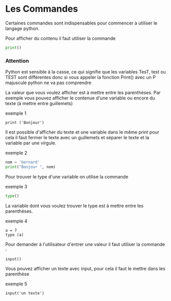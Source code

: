 # Les Commandes

Certaines commandes sont indispensables pour commencer à utiliser le langage python.

Pour afficher du contenu il faut utiliser la commande 

````Python
print()
````

### Attention
Python est sensible à la casse, ce qui signifie que les variables TesT, test ou TEST sont différentes donc si vous appeler la fonction Print() avec un P majuscule python ne va pas comprendre 

La valeur que vous voulez afficher est à mettre entre les parenthèses. 
Par exemple vous pouvez afficher le contenue d'une variable ou encore du texte (à mettre entre guillemets) 

exemple 1 

````
print ('Bonjour')
````

Il est possible d'afficher du texte et une variable dans le même print pour cela il faut fermer le texte avec un guillemets et séparer le texte et la variable par une virgule.

exemple 2

````Python
nom = 'bernard'
print("Bonjour ", nom)
````

Pour trouver le type d'une variable on utilise la commande 

exemple 3

````Python
type()
````

La variable dont vous voulez trouver le type est à mettre entre les parenthèses. 

exemple 4

````
a = 7
type (a)
````

Pour demander à l'utilisateur d'entrer une valeur il faut utiliser la commande :

````
input()
````
Vous pouvez afficher un texte avec input, pour cela il faut le mettre dans les parenthèse

exemple 5
````
input('un texte')
````


